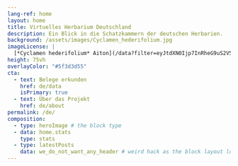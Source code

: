 ```yaml
---
lang-ref: home
layout: home
title: Virtuelles Herbarium Deutschland
description: Ein Blick in die Schatzkammern der deutschen Herbarien.
background: /assets/images/Cyclamen_hederifolium.jpg
imageLicense: |
  [*Cyclamen hederifolium* Aiton](/data?filter=eyJtdXN0Ijp7InRheG9uS2V5IjpbNzEyNzgxMF19fQ&view=TABLE); photo by [Thomas Dürbye](https://www.bgbm.org/en/staff/thomas-durbye) via [GBIF](https://www.gbif.org/occurrence/2556888823)
height: 75vh
overlayColor: "#5f3d3d55"
cta:
  - text: Belege erkunden
    href: de/data
    isPrimary: true
  - text: Über das Projekt
    href: de/about
permalink: /de/
composition:
  - type: heroImage # the block type
  - data: home.stats
    type: stats
  - type: latestPosts
    data: we_do_not_want_any_header # weird hack as the block layout looks for a data element and falls back to the page if none is present
---
```

